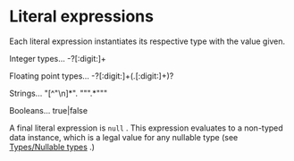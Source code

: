 <div id="literal-expressions" class="section level1">

Literal expressions
===================

Each literal expression instantiates its respective type with the value
given.

Integer types... -?[:digit:]+

Floating point types... -?[:digit:]+(.[:digit:]+)?

Strings... "[\^"\\n]\*". """.\*"""

Booleans... true|false

A final literal expression is `null` . This expression evaluates to a
non-typed data instance, which is a legal value for any nullable type
(see [Types/Nullable
types](http://wiki.gnome.org/action/show/Projects/Vala/Manual/Export/Vala/Manual/Types#Nullable_types)
.)

</div>
